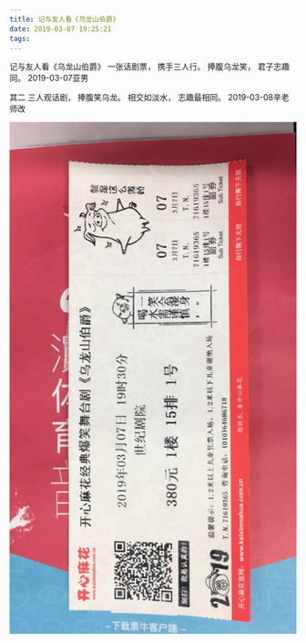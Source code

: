 ```yaml
---
title: 记与友人看《乌龙山伯爵》
date: 2019-03-07 19:25:21
tags:
---
```

记与友人看《乌龙山伯爵》
一张话剧票，
携手三人行。
捧腹乌龙笑，
君子志趣同。
2019-03-07亚男

其二
三人观话剧，
捧腹笑乌龙。
相交如淡水，
志趣最相同。
2019-03-08辛老师改


![记与友人看《乌龙山伯爵》](记与友人看《乌龙山伯爵》/1.jpg)